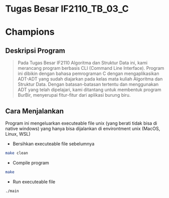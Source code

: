 # Tugas Besar IF2110_TB_03_C

# Champions

## Deskripsi Program

> Pada Tugas Besar IF2110 Algoritma dan Struktur Data ini, kami merancang program berbasis CLI (Command Line Interface). Program ini dibikin dengan bahasa pemrograman C dengan mengaplikasikan ADT-ADT yang sudah diajarkan pada kelas mata kuliah Algoritma dan Struktur Data. Dengan batasan-batasan tertentu dan menggunakan ADT yang telah dipelajari, kami ditantang untuk membentuk program BurBir, menyerupai fitur-fitur dari aplikasi burung biru.

## Cara Menjalankan

Program ini mengeluarkan executeable file unix (yang berati tidak bisa di native windows) yang hanya bisa dijalankan di environtment unix (MacOS, Linux, WSL)

- Bersihkan executeable file sebelumnya

```bash
make clean
```

- Compile program

```bash
make
```

- Run executeable file

```bash
./main
```
